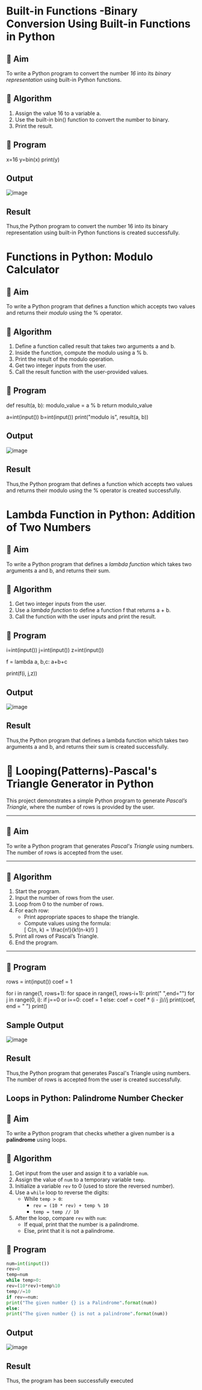 # Built-in Functions -Binary Conversion Using Built-in Functions in Python

## 🎯 Aim
To write a Python program to convert the number *16* into its *binary representation* using built-in Python functions.

## 🧠 Algorithm
1. Assign the value 16 to a variable a.
2. Use the built-in bin() function to convert the number to binary.
3. Print the result.

## 🧾 Program


x=16
y=bin(x)
print(y)

## Output
![image](https://github.com/user-attachments/assets/2e985875-d209-49d9-ad9e-5bb5b133ae3b)

## Result
Thus,the Python program to convert the number 16 into its binary representation using built-in Python functions is created successfully.

# Functions in Python: Modulo Calculator

## 🎯 Aim
To write a Python program that defines a function which accepts two values and returns their *modulo* using the % operator.

## 🧠 Algorithm
1. Define a function called result that takes two arguments a and b.
2. Inside the function, compute the modulo using a % b.
3. Print the result of the modulo operation.
4. Get two integer inputs from the user.
5. Call the result function with the user-provided values.

## 🧾 Program


def result(a, b):
    modulo_value = a % b
    return modulo_value

a=int(input())
b=int(input())
print("modulo is", result(a, b))

## Output
![image](https://github.com/user-attachments/assets/c7fade8a-0d6a-4138-b796-cf2f2d7398ba)

## Result
Thus,the Python program that defines a function which accepts two values and returns their modulo using the % operator is created successfully.
# Lambda Function in Python: Addition of Two Numbers

## 🎯 Aim
To write a Python program that defines a *lambda function* which takes two arguments a and b, and returns their sum.

## 🧠 Algorithm
1. Get two integer inputs from the user.
2. Use a *lambda function* to define a function f that returns a + b.
3. Call the function with the user inputs and print the result.

## 🧾 Program

i=int(input())
j=int(input())
z=int(input())

f = lambda a, b,c: a+b+c

print(f(i, j,z))

## Output
![image](https://github.com/user-attachments/assets/ebd5beac-5f4f-4be7-beac-8e0f9dac5ec8)

## Result
Thus,the Python program that defines a lambda function which takes two arguments a and b, and returns their sum is created successfully.

# 🔺 Looping(Patterns)-Pascal's Triangle Generator in Python

This project demonstrates a simple Python program to generate *Pascal’s Triangle*, where the number of rows is provided by the user.

---

## 🎯 Aim

To write a Python program that generates *Pascal's Triangle* using numbers. The number of rows is accepted from the user.

---

## 🧠 Algorithm

1. Start the program.
2. Input the number of rows from the user.
3. Loop from 0 to the number of rows.
4. For each row:
   - Print appropriate spaces to shape the triangle.
   - Compute values using the formula:  
     \[
     C(n, k) = \frac{n!}{k!(n-k)!}
     \]
5. Print all rows of Pascal’s Triangle.
6. End the program.

---

## 🧪 Program

rows = int(input())
coef = 1

for i in range(1, rows+1):
    for space in range(1, rows-i+1):
        print(" ",end="")
    for j in range(0, i):
        if j==0 or i==0:
            coef = 1
        else:
            coef = coef * (i - j)//j
        print(coef, end = " ")
    print()

## Sample Output
![image](https://github.com/user-attachments/assets/f852768f-ddf9-4977-8f28-11abd2af690a)

## Result
Thus,the Python program that generates Pascal's Triangle using numbers. The number of rows is accepted from the user is created successfully.

## Loops in Python: Palindrome Number Checker

## 🎯 Aim
To write a Python program that checks whether a given number is a **palindrome** using loops.

## 🧠 Algorithm
1. Get input from the user and assign it to a variable `num`.
2. Assign the value of `num` to a temporary variable `temp`.
3. Initialize a variable `rev` to 0 (used to store the reversed number).
4. Use a `while` loop to reverse the digits:
   - While `temp > 0`:
     - `rev = (10 * rev) + temp % 10`
     - `temp = temp // 10`
5. After the loop, compare `rev` with `num`:
   - If equal, print that the number is a palindrome.
   - Else, print that it is not a palindrome.

## 🧾 Program
```py
num=int(input()) 
rev=0 
temp=num 
while temp>0: 
rev=(10*rev)+temp%10 
temp//=10 
if rev==num: 
print("The given number {} is a Palindrome".format(num)) 
else: 
print("The given number {} is not a palindrome".format(num))
```
## Output
![image](https://github.com/user-attachments/assets/824f508e-0eb8-48ff-a69e-07eabaf669ea)

## Result
Thus, the program has been successfully executed 
